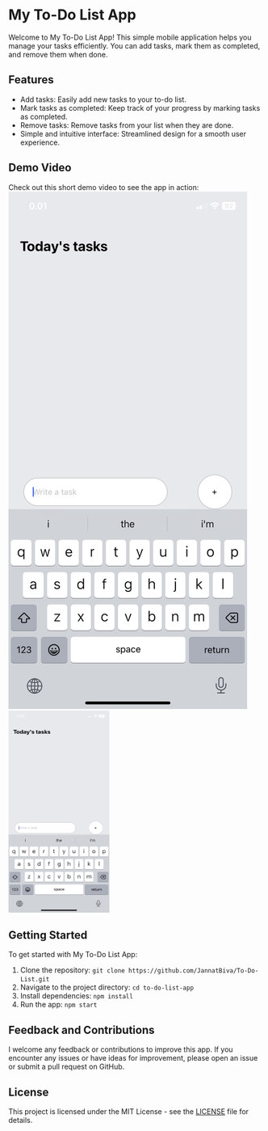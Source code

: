 # My To-Do List App

Welcome to My To-Do List App! This simple mobile application helps you manage your tasks efficiently. You can add tasks, mark them as completed, and remove them when done.

## Features

- Add tasks: Easily add new tasks to your to-do list.
- Mark tasks as completed: Keep track of your progress by marking tasks as completed.
- Remove tasks: Remove tasks from your list when they are done.
- Simple and intuitive interface: Streamlined design for a smooth user experience.

## Demo Video

Check out this short demo video to see the app in action:
[![To-Do List App Demo](assets/to%20do.jpg)](assets/to%20do%20app.mp4)
<img src="assets/to%20do.jpg" alt="To-Do List App Demo" width="200" height= "400">


## Getting Started

To get started with My To-Do List App:

1. Clone the repository: `git clone https://github.com/JannatBiva/To-Do-List.git`
2. Navigate to the project directory: `cd to-do-list-app`
3. Install dependencies: `npm install`
4. Run the app: `npm start`

## Feedback and Contributions

I welcome any feedback or contributions to improve this app. If you encounter any issues or have ideas for improvement, please open an issue or submit a pull request on GitHub.

## License

This project is licensed under the MIT License - see the [LICENSE](LICENSE) file for details.
